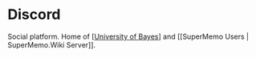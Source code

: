 # Discord

Social platform. Home of [[University of Bayes]] and [[SuperMemo Users | SuperMemo.Wiki Server]].

[//begin]: # "Autogenerated link references for markdown compatibility"
[University of Bayes]: university-of-bayes "University of Bayes"
[//end]: # "Autogenerated link references" 